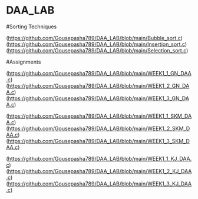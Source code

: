 # DAA_LAB

#Sorting Techniques

(https://github.com/Gousepasha789/DAA_LAB/blob/main/Bubble_sort.c)
(https://github.com/Gousepasha789/DAA_LAB/blob/main/Insertion_sort.c)
(https://github.com/Gousepasha789/DAA_LAB/blob/main/Selection_sort.c)

#Assignments

(https://github.com/Gousepasha789/DAA_LAB/blob/main/WEEK1_1_GN_DAA.c)
(https://github.com/Gousepasha789/DAA_LAB/blob/main/WEEK1_2_GN_DAA.c)
(https://github.com/Gousepasha789/DAA_LAB/blob/main/WEEK1_3_GN_DAA.c)

(https://github.com/Gousepasha789/DAA_LAB/blob/main/WEEK1_1_SKM_DAA.c)
(https://github.com/Gousepasha789/DAA_LAB/blob/main/WEEK1_2_SKM_DAA.c)
(https://github.com/Gousepasha789/DAA_LAB/blob/main/WEEK1_3_SKM_DAA.c)

(https://github.com/Gousepasha789/DAA_LAB/blob/main/WEEK1_1_KJ_DAA.c)
(https://github.com/Gousepasha789/DAA_LAB/blob/main/WEEK1_2_KJ_DAA.c)
(https://github.com/Gousepasha789/DAA_LAB/blob/main/WEEK1_3_KJ_DAA.c)
